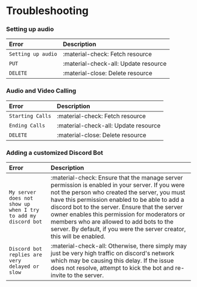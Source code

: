# Troubleshooting

### Setting up audio

| Error       | Description                          |
| :---------- | :----------------------------------- |
| `Setting up audio`       | :material-check:     Fetch resource  |
| `PUT`       | :material-check-all: Update resource |
| `DELETE`    | :material-close:     Delete resource |


### Audio and Video Calling

| Error       | Description                          |
| :---------- | :----------------------------------- |
| `Starting Calls`       | :material-check:     Fetch resource  |
| `Ending Calls`       | :material-check-all: Update resource |
| `DELETE`    | :material-close:     Delete resource |

### Adding a customized Discord Bot
| Error       | Description                          |
| :---------- | :----------------------------------- |
| `My server does not show up when I try to add my discord bot`       | :material-check:     Ensure that the manage server permission is enabled in your server. If you were not the person who created the server, you must have this permission enabled to be able to add a discord bot to the server. Ensure that the server owner enables this permission for moderators or members who are allowed to add bots to the server. By default, if you were the server creator, this will be enabled.  |
| `Discord bot replies are very delayed or slow` | :material-check-all: Otherwise, there simply may just be very high traffic on discord's network which may be causing this delay. If the issue does not resolve, attempt to kick the bot and re-invite to the server.




